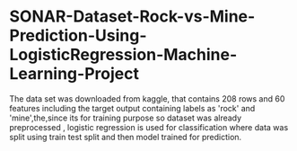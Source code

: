 # SONAR-Dataset-Rock-vs-Mine-Prediction-Using-LogisticRegression-Machine-Learning-Project
The data set was downloaded from kaggle, that contains 208 rows and 60 features including the target output containing labels as 'rock' and 'mine',the,since its for training purpose so dataset was  already preprocessed , logistic regression is used for classification where data was split using train test split and then model trained for prediction.
